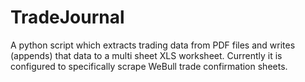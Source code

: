 # TradeJournal
A python script which extracts trading data from PDF files and writes (appends) that data to a multi sheet XLS worksheet. Currently it is configured to specifically scrape WeBull trade confirmation sheets. 
